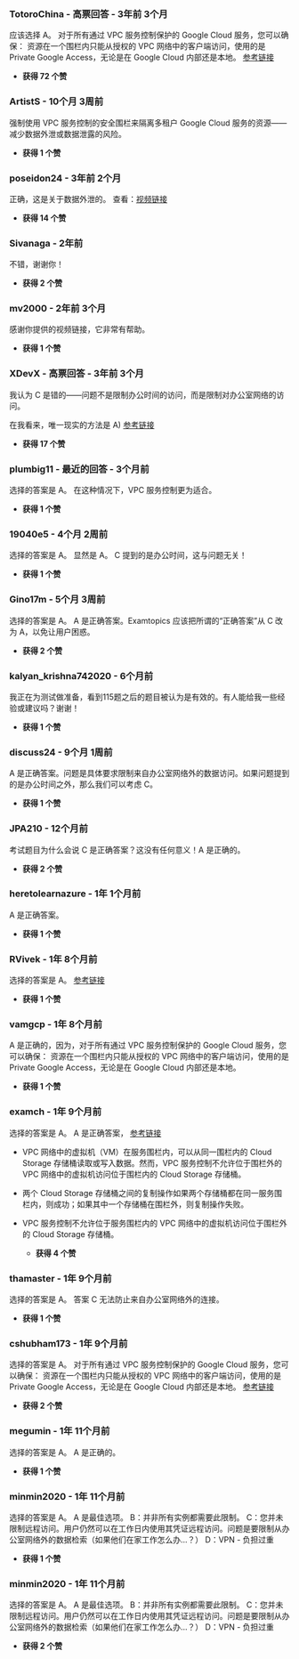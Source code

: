 ### TotoroChina - 高票回答 - 3年前 3个月
应该选择 A。
对于所有通过 VPC 服务控制保护的 Google Cloud 服务，您可以确保：
资源在一个围栏内只能从授权的 VPC 网络中的客户端访问，使用的是 Private Google Access，无论是在 Google Cloud 内部还是本地。
[参考链接](https://cloud.google.com/vpc-service-controls/docs/overview)
   - **获得 72 个赞**

### ArtistS - 10个月 3周前
强制使用 VPC 服务控制的安全围栏来隔离多租户 Google Cloud 服务的资源——减少数据外泄或数据泄露的风险。
   - **获得 1 个赞**

### poseidon24 - 3年前 2个月
正确，这是关于数据外泄的。
查看：[视频链接](https://youtu.be/EXwJFL24QzY)
   - **获得 14 个赞**

### Sivanaga - 2年前
不错，谢谢你！
   - **获得 2 个赞**

### mv2000 - 2年前 3个月
感谢你提供的视频链接，它非常有帮助。
   - **获得 1 个赞**

### XDevX - 高票回答 - 3年前 3个月
我认为 C 是错的——问题不是限制办公时间的访问，而是限制对办公室网络的访问。

在我看来，唯一现实的方法是 A)
[参考链接](https://cloud.google.com/vpc-service-controls/docs/supported-products#table_storage)
   - **获得 17 个赞**

### plumbig11 - 最近的回答 - 3个月前
选择的答案是 A。
在这种情况下，VPC 服务控制更为适合。
   - **获得 1 个赞**

### 19040e5 - 4个月 2周前
选择的答案是 A。
显然是 A。
C 提到的是办公时间，这与问题无关！
   - **获得 1 个赞**

### Gino17m - 5个月 3周前
选择的答案是 A。
A 是正确答案。Examtopics 应该把所谓的“正确答案”从 C 改为 A，以免让用户困惑。
   - **获得 2 个赞**

### kalyan_krishna742020 - 6个月前
我正在为测试做准备，看到115题之后的题目被认为是有效的。有人能给我一些经验或建议吗？谢谢！
   - **获得 1 个赞**

### discuss24 - 9个月 1周前
A 是正确答案。问题是具体要求限制来自办公室网络外的数据访问。如果问题提到的是办公时间之外，那么我们可以考虑 C。
   - **获得 1 个赞**

### JPA210 - 12个月前
考试题目为什么会说 C 是正确答案？这没有任何意义！A 是正确的。
   - **获得 2 个赞**

### heretolearnazure - 1年 1个月前
A 是正确答案。
   - **获得 1 个赞**

### RVivek - 1年 8个月前
选择的答案是 A。
[参考链接](https://cloud.google.com/vpc-service-controls/docs/overview)
   - **获得 1 个赞**

### vamgcp - 1年 8个月前
A 是正确的，因为，对于所有通过 VPC 服务控制保护的 Google Cloud 服务，您可以确保：
资源在一个围栏内只能从授权的 VPC 网络中的客户端访问，使用的是 Private Google Access，无论是在 Google Cloud 内部还是本地。
   - **获得 1 个赞**

### examch - 1年 9个月前
选择的答案是 A。
A 是正确答案，
[参考链接](https://cloud.google.com/vpc-service-controls/docs/overview#isolate)

- VPC 网络中的虚拟机（VM）在服务围栏内，可以从同一围栏内的 Cloud Storage 存储桶读取或写入数据。然而，VPC 服务控制不允许位于围栏外的 VPC 网络中的虚拟机访问位于围栏内的 Cloud Storage 存储桶。

- 两个 Cloud Storage 存储桶之间的复制操作如果两个存储桶都在同一服务围栏内，则成功；如果其中一个存储桶在围栏外，则复制操作失败。

- VPC 服务控制不允许位于服务围栏内的 VPC 网络中的虚拟机访问位于围栏外的 Cloud Storage 存储桶。
   - **获得 4 个赞**

### thamaster - 1年 9个月前
选择的答案是 A。
答案 C 无法防止来自办公室网络外的连接。
   - **获得 1 个赞**

### cshubham173 - 1年 9个月前
选择的答案是 A。
对于所有通过 VPC 服务控制保护的 Google Cloud 服务，您可以确保：
资源在一个围栏内只能从授权的 VPC 网络中的客户端访问，使用的是 Private Google Access，无论是在 Google Cloud 内部还是本地。
[参考链接](https://cloud.google.com/vpc-service-controls/docs/overview)
   - **获得 2 个赞**

### megumin - 1年 11个月前
选择的答案是 A。
A 是正确的。
   - **获得 1 个赞**

### minmin2020 - 1年 11个月前
选择的答案是 A。
A 是最佳选项。
B：并非所有实例都需要此限制。
C：您并未限制远程访问。用户仍然可以在工作日内使用其凭证远程访问。问题是要限制从办公室网络外的数据检索（如果他们在家工作怎么办...？）
D：VPN - 负担过重
   - **获得 1 个赞**

### minmin2020 - 1年 11个月前
选择的答案是 A。
A 是最佳选项。
B：并非所有实例都需要此限制。
C：您并未限制远程访问。用户仍然可以在工作日内使用其凭证远程访问。问题是要限制从办公室网络外的数据检索（如果他们在家工作怎么办...？）
D：VPN - 负担过重
   - **获得 2 个赞**
